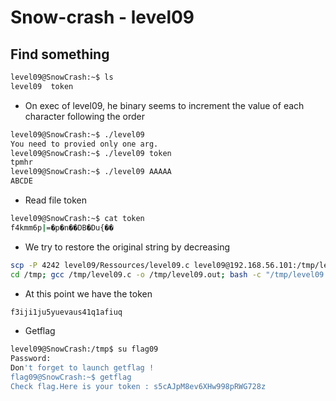 # Snow-crash - level09
## Find something
```bash
level09@SnowCrash:~$ ls
level09  token
```
* On exec of level09, he binary seems to increment the value of each character following the order
```bash
level09@SnowCrash:~$ ./level09
You need to provied only one arg.
level09@SnowCrash:~$ ./level09 token
tpmhr
level09@SnowCrash:~$ ./level09 AAAAA
ABCDE
```
* Read file token
```bash
level09@SnowCrash:~$ cat token
f4kmm6p|=�p�n��DB�Du{��
```
* We try to restore the original string by decreasing
```bash
scp -P 4242 level09/Ressources/level09.c level09@192.168.56.101:/tmp/level09.c
cd /tmp; gcc /tmp/level09.c -o /tmp/level09.out; bash -c "/tmp/level09.out /home/user/level09/token /tmp/level09.txt"; cat /tmp/level09.txt

```
* At this point we have the token
```bash
f3iji1ju5yuevaus41q1afiuq
```
* Getflag
```bash
level09@SnowCrash:/tmp$ su flag09
Password: 
Don't forget to launch getflag !
flag09@SnowCrash:~$ getflag
Check flag.Here is your token : s5cAJpM8ev6XHw998pRWG728z
```